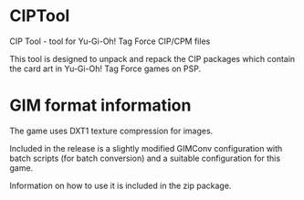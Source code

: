 # CIPTool
CIP Tool - tool for Yu-Gi-Oh! Tag Force CIP/CPM files

This tool is designed to unpack and repack the CIP packages which contain the card art in Yu-Gi-Oh! Tag Force games on PSP.

# GIM format information
The game uses DXT1 texture compression for images. 

Included in the release is a slightly modified GIMConv configuration with batch scripts (for batch conversion) and a suitable configuration for this game.

Information on how to use it is included in the zip package.
